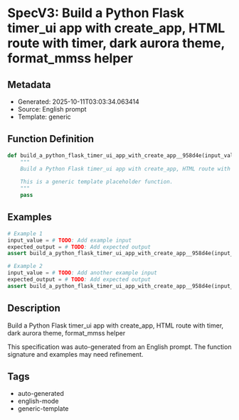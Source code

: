 # SpecV3: Build a Python Flask timer_ui app with create_app, HTML route with timer, dark aurora theme, format_mmss helper

## Metadata
- Generated: 2025-10-11T03:03:34.063414
- Source: English prompt
- Template: generic

## Function Definition

```python
def build_a_python_flask_timer_ui_app_with_create_app__958d4e(input_value: Any) -> Any:
    """
    Build a Python Flask timer_ui app with create_app, HTML route with timer, dark aurora theme, format_mmss helper
    
    This is a generic template placeholder function.
    """
    pass
```

## Examples

```python
# Example 1
input_value = # TODO: Add example input
expected_output = # TODO: Add expected output
assert build_a_python_flask_timer_ui_app_with_create_app__958d4e(input_value) == expected_output

# Example 2
input_value = # TODO: Add another example input
expected_output = # TODO: Add expected output
assert build_a_python_flask_timer_ui_app_with_create_app__958d4e(input_value) == expected_output
```

## Description

Build a Python Flask timer_ui app with create_app, HTML route with timer, dark aurora theme, format_mmss helper

This specification was auto-generated from an English prompt. 
The function signature and examples may need refinement.

## Tags
- auto-generated
- english-mode
- generic-template
